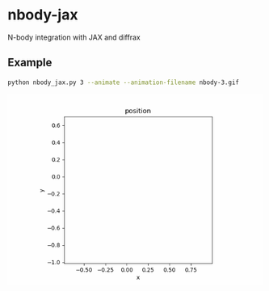 # nbody-jax

N-body integration with JAX and diffrax

## Example

```bash
python nbody_jax.py 3 --animate --animation-filename nbody-3.gif
```

![3-body simulation](nbody-3.gif)
